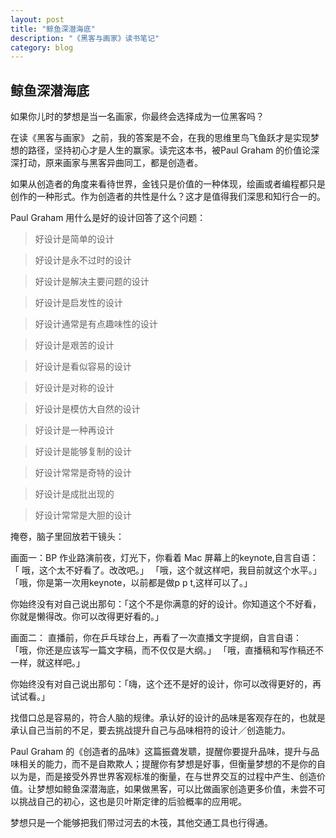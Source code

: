 ```yaml
---
layout: post
title: "鲸鱼深潜海底"
description: "《黑客与画家》读书笔记"
category: blog
---
```


## 鲸鱼深潜海底

如果你儿时的梦想是当一名画家，你最终会选择成为一位黑客吗？


在读《黑客与画家》 之前，我的答案是不会，在我的思维里鸟飞鱼跃才是实现梦想的路径，坚持初心才是人生的赢家。读完这本书，被Paul Graham 的价值论深深打动，原来画家与黑客异曲同工，都是创造者。

如果从创造者的角度来看待世界，金钱只是价值的一种体现，绘画或者编程都只是创作的一种形式。作为创造者的共性是什么？这才是值得我们深思和知行合一的。

Paul Graham 用什么是好的设计回答了这个问题：

> 好设计是简单的设计

> 好设计是永不过时的设计
 
> 好设计是解决主要问题的设计

> 好设计是启发性的设计

> 好设计通常是有点趣味性的设计

> 好设计是艰苦的设计
 
> 好设计是看似容易的设计
 
> 好设计是对称的设计

> 好设计是模仿大自然的设计
 
> 好设计是一种再设计

> 好设计是能够复制的设计

> 好设计常常是奇特的设计
 
> 好设计是成批出现的

> 好设计常常是大胆的设计

掩卷，脑子里回放若干镜头：

画面一：BP 作业路演前夜，灯光下，你看着 Mac 屏幕上的keynote,自言自语：
「 哦，这个太不好看了。改改吧。」
「哦，这个就这样吧，我目前就这个水平。」
「哦，你是第一次用keynote，以前都是做p p t,这样可以了。」

你始终没有对自己说出那句：「这个不是你满意的好的设计。你知道这个不好看，你就是懒得改。你可以改得更好看的。」

画面二： 直播前，你在乒乓球台上，再看了一次直播文字提纲，自言自语：
 「哦，你还是应该写一篇文字稿，而不仅仅是大纲。」
 「哦，直播稿和写作稿还不一样，就这样吧。」

你始终没有对自己说出那句：「嗨，这个还不是好的设计，你可以改得更好的，再试试看。」

找借口总是容易的，符合人脑的规律。承认好的设计的品味是客观存在的，也就是承认自己当前的不足，要去挑战提升自己与品味相符的设计／创造能力。

Paul Graham 的《创造者的品味》这篇振聋发聩，提醒你要提升品味，提升与品味相关的能力，而不是自欺欺人；提醒你有梦想是好事，但衡量梦想的不是你的自以为是，而是接受外界世界客观标准的衡量，在与世界交互的过程中产生、创造价值。让梦想如鲸鱼深潜海底，如果做黑客，可以比做画家创造更多价值，未尝不可以挑战自己的初心，这也是贝叶斯定律的后验概率的应用呢。

梦想只是一个能够把我们带过河去的木筏，其他交通工具也行得通。



